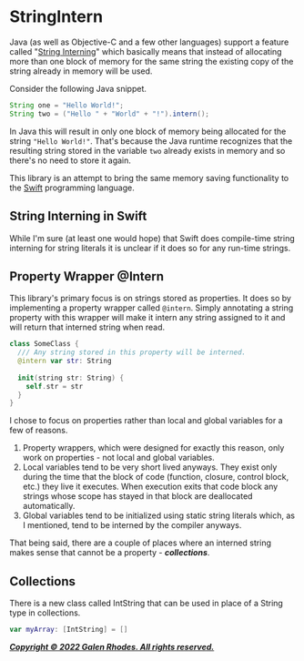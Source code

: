 # StringIntern

Java (as well as Objective-C and a few other languages) support a feature called "[String Interning](https://en.wikipedia.org/wiki/String_interning)" which basically means that instead of allocating more than one block of memory for the same string the existing copy of the string already in memory will be used.

Consider the following Java snippet.

```java
String one = "Hello World!";
String two = ("Hello " + "World" + "!").intern();
```

In Java this will result in only one block of memory being allocated for the string `"Hello World!"`. That's because the Java runtime recognizes that the resulting string stored in the variable `two` already exists in memory and so there's no need to store it again.

This library is an attempt to bring the same memory saving functionality to the [Swift](https://swift.org) programming language.

## String Interning in Swift

While I'm sure (at least one would hope) that Swift does compile-time string interning for string literals it is unclear if it does so for any run-time strings.

## Property Wrapper @Intern

This library's primary focus is on strings stored as properties. It does so by implementing a property wrapper called `@intern`. Simply annotating a string property with this wrapper will make it intern any string assigned to it and will return that interned string when read.

```swift
class SomeClass {
  /// Any string stored in this property will be interned.
  @intern var str: String
  
  init(string str: String) {
    self.str = str
  }
}
```

I chose to focus on properties rather than local and global variables for a few of reasons.

1. Property wrappers, which were designed for exactly this reason, only work on properties - not local and global variables.
2. Local variables tend to be very short lived anyways. They exist only during the time that the block of code (function, closure, control block, etc.) they live it executes. When execution exits that code block any strings whose scope has stayed in that block are deallocated automatically.
3. Global variables tend to be initialized using static string literals which, as I mentioned, tend to be interned by the compiler anyways.

That being said, there are a couple of places where an interned string makes sense that cannot be a property - ***collections***.

## Collections

There is a new class called IntString that can be used in place of a String type in collections.

```swift
var myArray: [IntString] = []
```

***[Copyright © 2022 Galen Rhodes. All rights reserved.](LICENSE)***
